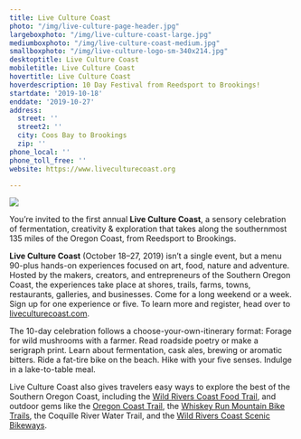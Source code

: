 ```yaml
---
title: Live Culture Coast
photo: "/img/live-culture-page-header.jpg"
largeboxphoto: "/img/live-culture-coast-large.jpg"
mediumboxphoto: "/img/live-culture-coast-medium.jpg"
smallboxphoto: "/img/live-culture-logo-sm-340x214.jpg"
desktoptitle: Live Culture Coast
mobiletitle: Live Culture Coast
hovertitle: Live Culture Coast
hoverdescription: 10 Day Festival from Reedsport to Brookings!
startdate: '2019-10-18'
enddate: '2019-10-27'
address:
  street: ''
  street2: ''
  city: Coos Bay to Brookings
  zip: ''
phone_local: ''
phone_toll_free: ''
website: https://www.liveculturecoast.org

---
```

![](/img/live-culture-logo-header.jpg)

You’re invited to the first annual **Live Culture Coast**, a sensory celebration of fermentation, creativity & exploration that takes along the southernmost 135 miles of the Oregon Coast, from Reedsport to Brookings.

**Live Culture Coast** (October 18–27, 2019) isn’t a single event, but a menu 90-plus hands-on experiences focused on art, food, nature and adventure. Hosted by the makers, creators, and entrepreneurs of the Southern Oregon Coast, the experiences take place at shores, trails, farms, towns, restaurants, galleries, and businesses. Come for a long weekend or a week. Sign up for one experience or five. To learn more and register, head over to [liveculturecoast.com](http://liveculturecoast.com/).

The 10-day celebration follows a choose-your-own-itinerary format: Forage for wild mushrooms with a farmer. Read roadside poetry or make a serigraph print. Learn about fermentation, cask ales, brewing or aromatic bitters. Ride a fat-tire bike on the beach. Hike with your five senses. Indulge in a lake-to-table meal.

Live Culture Coast also gives travelers easy ways to explore the best of the Southern Oregon Coast, including the [Wild Rivers Coast Food Trail](https://www.wrcfoodtrail.com/), and outdoor gems like the [Oregon Coast Trail](https://www.oregon.gov/oprd/parks/pages/oct_main.aspx), the [Whiskey Run Mountain Bike Trails](https://www.mtbproject.com/directory/8019222/whiskey-run-trails), the Coquille River Water Trail, and the [Wild Rivers Coast Scenic Bikeways](https://traveloregon.com/things-to-do/outdoor-recreation/bicycling/wild-rivers-coast-scenic-bikeway/).